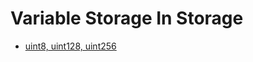 # Variable Storage In Storage

- [uint8, uint128, uint256](4-yul-implementations/4-2-variable-storage-in-storage/4-2-1-uint.md)